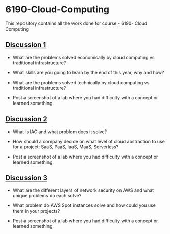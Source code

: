# 6190-Cloud-Computing

This repository contains all the work done for course - 6190- Cloud Computing

## [Discussion 1](https://github.com/nityanandkore/6190-Cloud-Computing/blob/master/Discussion-1.md)

* What are the problems solved economically by cloud computing vs traditional infrastructure?

*	What skills are you going to learn by the end of this year, why and how?

*	What are the problems solved technically by cloud computing vs traditional infrastructure?

*	Post a screenshot of a lab where you had difficulty with a concept or learned something. 

## [Discussion 2](https://github.com/nityanandkore/6190-Cloud-Computing/blob/master/Discussion-2.md)

* What is IAC and what problem does it solve?

* How should a company decide on what level of cloud abstraction to use for a project: SaaS, PaaS, IaaS, MaaS, Serverless?

* Post a screenshot of a lab where you had difficulty with a concept or learned something.


## [Discussion 3](https://github.com/nityanandkore/6190-Cloud-Computing/blob/master/Discussion-3.md)

* What are the different layers of network security on AWS and what unique problems do each solve?

* What problem do AWS Spot instances solve and how could you use them in your projects?

* Post a screenshot of a lab where you had difficulty with a concept or learned something.

